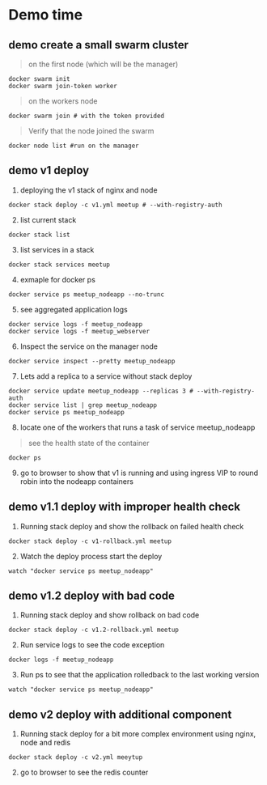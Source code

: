 # Demo time

## demo create a small swarm cluster
> on the first node (which will be the manager)
```
docker swarm init
docker swarm join-token worker
```
> on the workers node 
```
docker swarm join # with the token provided
```
> Verify that the node joined the swarm
```
docker node list #run on the manager
```

## demo v1 deploy
1. deploying the v1 stack of nginx and node
```
docker stack deploy -c v1.yml meetup # --with-registry-auth
```
2. list current stack
```
docker stack list
```
3. list services in a stack
```
docker stack services meetup
```
4. exmaple for docker ps
```
docker service ps meetup_nodeapp --no-trunc
```
5. see aggregated application logs
```
docker service logs -f meetup_nodeapp
docker service logs -f meetup_webserver
```
6. Inspect the service on the manager node
```
docker service inspect --pretty meetup_nodeapp
```
7. Lets add a replica to a service without stack deploy
```
docker service update meetup_nodeapp --replicas 3 # --with-registry-auth
docker service list | grep meetup_nodeapp
docker service ps meetup_nodeapp
```
8. locate one of the workers that runs a task of service meetup_nodeapp
> see the health state of the container
```
docker ps
```
9. go to browser to show that v1 is running and using ingress VIP to round robin into the nodeapp containers

## demo v1.1 deploy with improper health check
1. Running stack deploy and show the rollback on failed health check
```
docker stack deploy -c v1-rollback.yml meetup
```
2. Watch the deploy process start the deploy
```
watch "docker service ps meetup_nodeapp"
```

## demo v1.2 deploy with bad code
1. Running stack deploy and show rollback on bad code
```
docker stack deploy -c v1.2-rollback.yml meetup
```
2. Run service logs to see the code exception
```
docker logs -f meetup_nodeapp
```
3. Run ps to see that the application rolledback to the last working version
```
watch "docker service ps meetup_nodeapp"
```

## demo v2 deploy with additional component
1. Running stack deploy for a bit more complex environment using nginx, node and redis
```
docker stack deploy -c v2.yml meeytup
```
2. go to browser to see the redis counter
